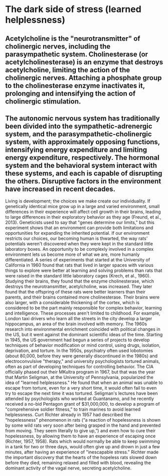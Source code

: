 


# The dark side of stress (learned helplessness)

Acetylcholine is the "neurotransmitter" of cholinergic nerves, including the parasympathetic system.
Cholinesterase (or acetylcholinesterase) is an enzyme that destroys acetylcholine, limiting the action of the cholinergic nerves.
Attaching a phosphate group to the cholinesterase enzyme inactivates it, prolonging and intensifying the action of cholinergic stimulation.
---
The autonomic nervous system has traditionally been divided into the sympathetic-adrenergic system, and the parasympathetic-cholinergic system, with approximately opposing functions, intensifying energy expenditure and limiting energy expenditure, respectively. The hormonal system and the behavioral system interact with these systems, and each is capable of disrupting the others. Disruptive factors in the environment have increased in recent decades.
---
Living is development; the choices we make create our individuality. If genetically identical mice grow up in a large and varied environment, small differences in their experience will affect cell growth in their brains, leading to large differences in their exploratory behavior as they age (Freund, et al., 2013). Geneticists used to say that "genes determine our limits," but this experiment shows that an environment can provide both limitations and opportunities for expanding the inherited potential. If our environment restricts our choices, our becoming human is thwarted, the way rats' potentials weren't discovered when they were kept in the standard little laboratory boxes. An opportunity to be complexly involved in a complex environment lets us become more of what we are, more humanly differentiated.
A series of experiments that started at the University of California in 1960 found that rats that lived in larger spaces with various things to explore were better at learning and solving problems than rats that were raised in the standard little laboratory cages (Krech, et al., 1960). Studying their brains, they found that the enzyme cholinesterase, which destroys the neurotransmitter, acetylcholine, was increased. They later found that the offspring of these rats were better learners than their parents, and their brains contained more cholinesterase. Their brains were also larger, with a considerable thickening of the cortex, which is considered to be the part mainly responsible for complex behavior, learning and intelligence.
These processes aren't limited to childhood. For example, London taxi drivers who learn all the streets in the city develop a larger hippocampus, an area of the brain involved with memory.
The 1960s research into environmental enrichment coincided with political changes in the US, but it went against the dominant scientific ideas of the time. Starting in 1945, the US government had begun a series of projects to develop techniques of behavior modification or mind control, using drugs, isolation, deprivation, and torture. In the 1950s, psychiatry often used lobotomies (about 80,000, before they were generally discontinued in the 1980s) and electroconvulsive "therapy," and university psychologists tortured animals, often as part of developing techniques for controlling behavior.
The CIA officially phased out their MKultra program in 1967, but that was the year that Martin Seligman, at the University of Pennsylvania, popularized the idea of "learned helplessness." He found that when an animal was unable to escape from torture, even for a very short time, it would often fail to even try to escape the next time it was tortured. Seligman's lectures have been attended by psychologists who worked at Guantanamo, and he recently received a no-bid Pentagon grant of $31,000,000, to develop a program of "comprehensive soldier fitness," to train marines to avoid learned helplessness.
Curt Richter already in 1957 had described the "hopelessness" phenomenon in rats (“a reaction of hopelessness is shown by some wild rats very soon after being grasped in the hand and prevented from moving. They seem literally to give up,”) and even how to cure their hopelessness, by allowing them to have an experience of escaping once (Richter, 1957, 1958).  Rats which would normally be able to keep swimming in a tank for two or three days, would often give up and drown in just a few minutes, after having an experience of "inescapable stress." Richter made the important discovery that the hearts of the hopeless rats slowed down before they died, remaining relaxed and filled with blood, revealing the dominant activity of the vagal nerve, secreting acetylcholine.